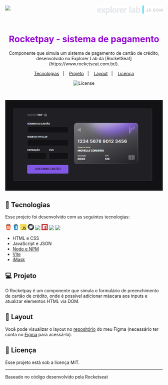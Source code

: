 <!--Banner session-->
<p>
  <img src="https://i.postimg.cc/gkShTXDv/rocketseat.png' alt="Logo RocketSeat" width="210" align="left">
  <img src=".github/explorer-lab-rocketpay.svg" alt="Logo Explorer Lab 1" width="210" align="right">
</p>
<br><br><br>

<!--About session-->
<h1 align="center" style="color: DarkViolet">Rocketpay - sistema de pagamento</h1>
<p align="center">
Componente que simula um sistema de pagamento de cartão de crédito, desenvolvido no Explorer Lab da [RocketSeat](https://www.rocketseat.com.br/).
</p>

<p align="center">
  <a href="#-tecnologias">Tecnologias</a>&nbsp;&nbsp;&nbsp;|&nbsp;&nbsp;&nbsp;
  <a href="#-projeto">Projeto</a>&nbsp;&nbsp;&nbsp;|&nbsp;&nbsp;&nbsp;
  <a href="#-layout">Layout</a>&nbsp;&nbsp;&nbsp;|&nbsp;&nbsp;&nbsp;
  <a href="#memo-licença">Licença</a>
</p>

<p align="center">
  <img alt="License" src="https://img.shields.io/static/v1?label=license&message=MIT&color=49AA26&labelColor=000000">
</p>
<br>

<p align="center">
  <img alt="rocketpay" src=".github/card-rocketseat.png" width="700">
</p>

## 🚀 Tecnologias

Esse projeto foi desenvolvido com as seguintes tecnologias:

<p align="left">
<code><img height="20" src="https://raw.githubusercontent.com/github/explore/80688e429a7d4ef2fca1e82350fe8e3517d3494d/topics/html/html.png"></code>
<code><img height="20" src="https://raw.githubusercontent.com/github/explore/80688e429a7d4ef2fca1e82350fe8e3517d3494d/topics/css/css.png"></code>
<code><img height="20" src="https://raw.githubusercontent.com/github/explore/80688e429a7d4ef2fca1e82350fe8e3517d3494d/topics/javascript/javascript.png"></code>
<code><img height="20" src="https://raw.githubusercontent.com/github/explore/80688e429a7d4ef2fca1e82350fe8e3517d3494d/topics/json/json.png"></code>
<code><img height="25" src="https://www.soat.fr/assets/images/formation/NodeJS.png"></code>
<code><img height="20" src="https://raw.githubusercontent.com/github/explore/80688e429a7d4ef2fca1e82350fe8e3517d3494d/topics/npm/npm.png"></code>
<code><img height="20" src="https://i.postimg.cc/tgDYzyG8/logo-vite.png"></code>
<code><img height="15" src="https://i.postimg.cc/y81MqzZV/logo-imaskpng.png"></code>
</p>

- HTML e CSS
- JavaScript e JSON
- [Node e NPM](https://nodejs.org/)
- [Vite](https://vitejs.dev/)
- [iMask](https://imask.js.org)

## 💻 Projeto

O Rocketpay é um componente que simula o formulário de preenchimento de cartão de crédito, onde é possível adicionar máscara aos inputs e atualizar elementos HTML via DOM.

## 🔖 Layout

Você pode visualizar o layout no [repositório](https://www.figma.com/file/fNf6nTQ9rGvKV8wlbmNljG/Explorer-Lab-%2301) do meu Figma (necessário ter conta no [Figma](https://figma.com) para acessá-lo).

## :memo: Licença

Esse projeto está sob a licença MIT.

---

Baseado no código desenvolvido pela Rocketseat
